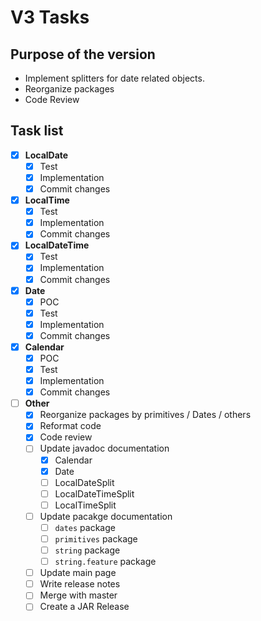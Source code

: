 # V3 Tasks

## Purpose of the version

 * Implement splitters for date related objects.
 * Reorganize packages
 * Code Review

## Task list

- [x] **LocalDate**
  - [x] Test
  - [x] Implementation
  - [x] Commit changes

- [x] **LocalTime**
  - [x] Test
  - [x] Implementation
  - [x] Commit changes

- [x] **LocalDateTime**
  - [x] Test
  - [x] Implementation
  - [x] Commit changes

- [x] **Date**
  - [x] POC
  - [x] Test
  - [x] Implementation
  - [x] Commit changes

- [x] **Calendar**
  - [x] POC
  - [x] Test
  - [x] Implementation
  - [x] Commit changes

- [ ] **Other**
  - [x] Reorganize packages by primitives / Dates / others
  - [x] Reformat code
  - [x] Code review
  - [ ] Update javadoc documentation
    - [x] Calendar
    - [x] Date
    - [ ] LocalDateSplit
    - [ ] LocalDateTimeSplit
    - [ ] LocalTimeSplit
  - [ ] Update pacakge documentation
    - [ ] `dates` package
    - [ ] `primitives` package
    - [ ] `string` package
    - [ ] `string.feature` package
  - [ ] Update main page
  - [ ] Write release notes
  - [ ] Merge with master
  - [ ] Create a JAR Release